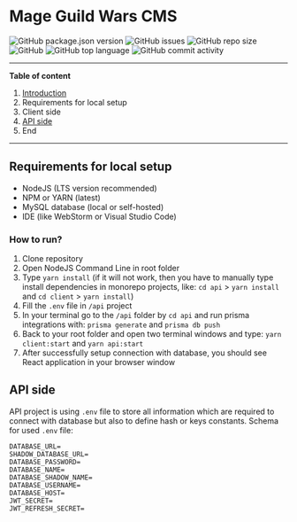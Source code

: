 # Mage Guild Wars CMS
![GitHub package.json version](https://img.shields.io/github/package-json/v/jakubwilk/mageguildwars-system?style=for-the-badge) ![GitHub issues](https://img.shields.io/github/issues/jakubwilk/mageguildwars-system?style=for-the-badge) ![GitHub repo size](https://img.shields.io/github/repo-size/jakubwilk/mageguildwars-system?style=for-the-badge) ![GitHub](https://img.shields.io/github/license/jakubwilk/mageguildwars-system?style=for-the-badge) ![GitHub top language](https://img.shields.io/github/languages/top/jakubwilk/mageguildwars-system?style=for-the-badge) ![GitHub commit activity](https://img.shields.io/github/commit-activity/w/jakubwilk/mageguildwars-system?style=for-the-badge)
___
**Table of content**
1. [Introduction](#requirements-for-local-setup)
2. Requirements for local setup
3. Client side
4. [API side](#api-side)
5. End
___
## Requirements for local setup
- NodeJS (LTS version recommended)
- NPM or YARN (latest)
- MySQL database (local or self-hosted)
- IDE (like WebStorm or Visual Studio Code)

### How to run?
1. Clone repository
2. Open NodeJS Command Line in root folder
3. Type `yarn install` (if it will not work, then you have to manually type install dependencies in monorepo projects, like: `cd api` > `yarn install` and `cd client` > `yarn install`)
4. Fill the `.env` file in `/api` project
5. In your terminal go to the `/api` folder by `cd api` and run prisma integrations with: `prisma generate` and `prisma db push`
6. Back to your root folder and open two terminal windows and type: `yarn client:start` and `yarn api:start`
7. After successfully setup connection with database, you should see React application in your browser window

## API side
API project is using `.env` file to store all information which are required to connect with database but also to define hash or keys constants. Schema for used `.env` file:
```
DATABASE_URL=
SHADOW_DATABASE_URL=
DATABASE_PASSWORD=
DATABASE_NAME=
DATABASE_SHADOW_NAME=
DATABASE_USERNAME=
DATABASE_HOST=
JWT_SECRET=
JWT_REFRESH_SECRET=
```